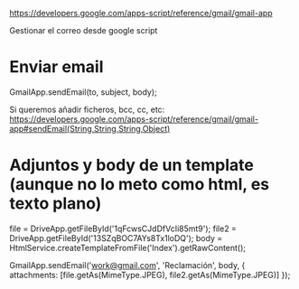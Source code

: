 https://developers.google.com/apps-script/reference/gmail/gmail-app

Gestionar el correo desde google script

# Enviar email
GmailApp.sendEmail(to, subject, body);

Si queremos añadir ficheros, bcc, cc, etc:
https://developers.google.com/apps-script/reference/gmail/gmail-app#sendEmail(String,String,String,Object)


# Adjuntos y body de un template (aunque no lo meto como html, es texto plano)
file = DriveApp.getFileById('1qFcwsCJdDfVcIi85mt9');
file2 = DriveApp.getFileById('13SZqBOC7AYs8Tx1loDQ');
body = HtmlService.createTemplateFromFile('Index').getRawContent();

GmailApp.sendEmail('work@gmail.com', 'Reclamación', body, {
   attachments: [file.getAs(MimeType.JPEG), file2.getAs(MimeType.JPEG)]
});
